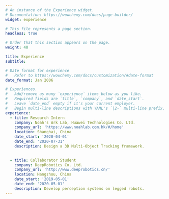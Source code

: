 ```yaml
---
# An instance of the Experience widget.
# Documentation: https://wowchemy.com/docs/page-builder/
widget: experience

# This file represents a page section.
headless: true

# Order that this section appears on the page.
weight: 40

title: Experience
subtitle:

# Date format for experience
#   Refer to https://wowchemy.com/docs/customization/#date-format
date_format: Jan 2006

# Experiences.
#   Add/remove as many `experience` items below as you like.
#   Required fields are `title`, `company`, and `date_start`.
#   Leave `date_end` empty if it's your current employer.
#   Begin multi-line descriptions with YAML's `|2-` multi-line prefix.
experience:
  - title: Research Intern
    company: Noah's Ark Lab, Huawei Technologies Co. Ltd.
    company_url: 'https://www.noahlab.com.hk/#/home'
    location: Shanghai, China
    date_start: '2020-04-01'
    date_end: '2020-07-31'
    description: Design a 3D Multi-Object Tracking framework.

        
  - title: Collaborator Student
    company: DeepRobotics Co. Ltd.
    company_url: 'http://www.deeprobotics.cn/'
    location: Hangzhou, China
    date_start: '2019-05-01'
    date_end: '2020-05-01'
    description: Develop perception systems on legged robots.
---
```


